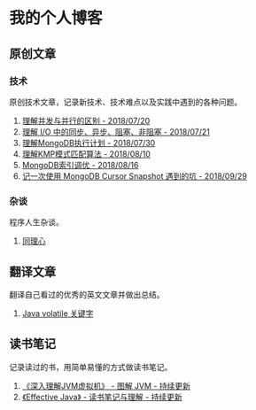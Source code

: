 # 我的个人博客 #
## 原创文章 ##
### 技术 ###
原创技术文章，记录新技术、技术难点以及实践中遇到的各种问题。
1. [理解并发与并行的区别 - 2018/07/20](https://github.com/yongjianmeng/blog/blob/master/%E7%90%86%E8%A7%A3%E5%B9%B6%E5%8F%91%E4%B8%8E%E5%B9%B6%E8%A1%8C%E7%9A%84%E5%8C%BA%E5%88%AB.md)
2. [理解 I/O 中的同步、异步、阻塞、非阻塞 - 2018/07/21](https://github.com/yongjianmeng/blog/blob/master/%E7%90%86%E8%A7%A3IO%E4%B8%AD%E7%9A%84%E5%90%8C%E6%AD%A5%E5%BC%82%E6%AD%A5%E9%98%BB%E5%A1%9E%E9%9D%9E%E9%98%BB%E5%A1%9E.md)
3. [理解MongoDB执行计划 - 2018/07/30](https://github.com/yongjianmeng/blog/blob/master/%E7%90%86%E8%A7%A3MongoDB%E6%89%A7%E8%A1%8C%E8%AE%A1%E5%88%92.md)
4. [理解KMP模式匹配算法 - 2018/08/10](https://github.com/yongjianmeng/blog/blob/master/%E7%90%86%E8%A7%A3KMP%E6%A8%A1%E5%BC%8F%E5%8C%B9%E9%85%8D%E7%AE%97%E6%B3%95.md)
5. [MongoDB索引调优 - 2018/08/16](https://github.com/yongjianmeng/blog/blob/master/MongoDB%E7%B4%A2%E5%BC%95%E8%B0%83%E4%BC%98.md)
6. [记一次使用 MongoDB Cursor Snapshot 遇到的坑 - 2018/09/29](https://github.com/yongjianmeng/blog/blob/master/%E8%AE%B0%E4%B8%80%E6%AC%A1%E4%BD%BF%E7%94%A8%20MongoDB%20Cursor%20Snapshot%20%E9%81%87%E5%88%B0%E7%9A%84%E5%9D%91.md)
### 杂谈 ###
程序人生杂谈。
1. [同理心](https://github.com/yongjianmeng/blog/blob/master/%E5%90%8C%E7%90%86%E5%BF%83.md)

## 翻译文章 ##
翻译自己看过的优秀的英文文章并做出总结。
1. [Java volatile 关键字](https://github.com/yongjianmeng/blog/blob/master/%E3%80%8AJava%20Volatile%20Keyword%E3%80%8B.md)

## 读书笔记 ##
记录读过的书，用简单易懂的方式做读书笔记。
1. [《深入理解JVM虚拟机》 - 图解 JVM - 持续更新](https://github.com/yongjianmeng/blog/blob/master/%E5%9B%BE%E8%A7%A3%20JVM%20-%20%E3%80%8A%E6%B7%B1%E5%85%A5%E7%90%86%E8%A7%A3JVM%E8%99%9A%E6%8B%9F%E6%9C%BA%E3%80%8B.md) 
2. [《Effective Java》 - 读书笔记与理解 - 持续更新](https://github.com/yongjianmeng/blog/blob/master/%E3%80%8AEffective%20Java%E3%80%8B%E8%AF%BB%E4%B9%A6%E7%AC%94%E8%AE%B0%E4%B8%8E%E7%90%86%E8%A7%A3.md)
